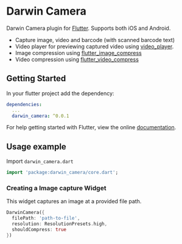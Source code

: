# Darwin Camera

Darwin Camera plugin for [Flutter](https://flutter.io).
Supports both iOS and Android.

* Capture image, video and barcode (with scanned barcode text)
* Video player for previewing captured video using [video_player](https://pub.dev/packages/video_player).
* Image compression using [flutter_image_compress](https://pub.dev/packages/flutter_image_compress)
* Video compression using [flutter_video_compress](https://pub.dev/packages/flutter_video_compress)

## Getting Started

In your flutter project add the dependency:

```yml
dependencies:
  ...
  darwin_camera: ^0.0.1
```

For help getting started with Flutter, view the online
[documentation](https://flutter.io/).

## Usage example



Import `darwin_camera.dart`

```dart
import 'package:darwin_camera/core.dart';
```

### Creating a Image capture Widget

This widget captures an image at a provided file path.

```dart
DarwinCamera({
  filePath: 'path-to-file',
  resolution: ResolutionPresets.high,
  shouldCompress: true
})
```
